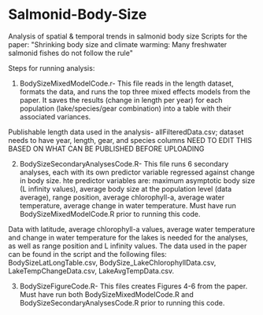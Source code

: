 # Salmonid-Body-Size
Analysis of spatial &amp; temporal trends in salmonid body size
Scripts for the paper: "Shrinking body size and climate warming: Many freshwater salmonid fishes do not follow the rule"

Steps for running analysis:
1) BodySizeMixedModelCode.r- This file reads in the length dataset, formats the data, and runs the top three mixed effects models from the paper. It saves the results (change in length per year) for each population (lake/species/gear combination) into a table with their associated variances.

Publishable length data used in the analysis- allFilteredData.csv; dataset needs to have year, length, gear, and species columns
NEED TO EDIT THIS BASED ON WHAT CAN BE PUBLISHED BEFORE UPLOADING

2) BodySizeSecondaryAnalysesCode.R- This file runs 6 secondary analyses, each with its own predictor variable regressed against change in body size. hte predictor variables are: maximum asymptotic body size (L infinity values), average body size at the population level (data average), range position, average chlorophyll-a, average water temperature, average change in water temperature. Must have run BodySizeMixedModelCode.R prior to running this code.

Data with latitude, average chlorophyll-a values, average water temperature and change in water temperature for the lakes is needed for the analyses, as well as range position and L infinity values. The data used in the paper can be found in the script and the following files: BodySizeLatLongTable.csv, BodySize_LakeChlorophyllData.csv, LakeTempChangeData.csv, LakeAvgTempData.csv.

3) BodySizeFigureCode.R- This files creates Figures 4-6 from the paper. Must have run both BodySizeMixedModelCode.R and BodySizeSecondaryAnalysesCode.R prior to running this code.



